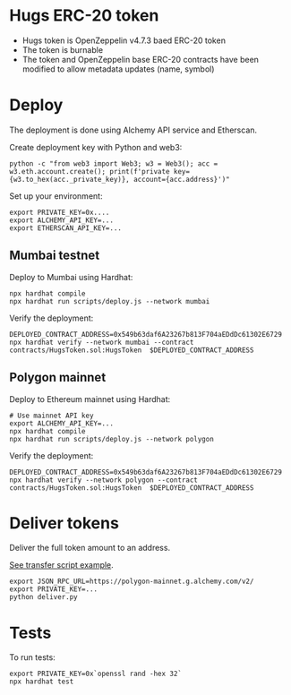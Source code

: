 # Hugs ERC-20 token

- Hugs token is OpenZeppelin v4.7.3 baed ERC-20 token
- The token is burnable
- The token and OpenZeppelin base ERC-20 contracts have been modified to allow metadata updates (name, symbol) 

# Deploy

The deployment is done using Alchemy API service and Etherscan.

Create deployment key with Python and web3:

```shell
python -c "from web3 import Web3; w3 = Web3(); acc = w3.eth.account.create(); print(f'private key={w3.to_hex(acc._private_key)}, account={acc.address}')"
```

Set up your environment:

```shell
export PRIVATE_KEY=0x....
export ALCHEMY_API_KEY=...
export ETHERSCAN_API_KEY=...
```

## Mumbai testnet

Deploy to Mumbai using Hardhat:

```
npx hardhat compile
npx hardhat run scripts/deploy.js --network mumbai
```

Verify the deployment:

```shell
DEPLOYED_CONTRACT_ADDRESS=0x549b63daf6A23267b813F704aEDdDc61302E6729
npx hardhat verify --network mumbai --contract contracts/HugsToken.sol:HugsToken  $DEPLOYED_CONTRACT_ADDRESS
```

## Polygon mainnet

Deploy to Ethereum mainnet using Hardhat:

```
# Use mainnet API key
export ALCHEMY_API_KEY=...
npx hardhat compile
npx hardhat run scripts/deploy.js --network polygon
```

Verify the deployment:

```shell
DEPLOYED_CONTRACT_ADDRESS=0x549b63daf6A23267b813F704aEDdDc61302E6729
npx hardhat verify --network polygon --contract contracts/HugsToken.sol:HugsToken  $DEPLOYED_CONTRACT_ADDRESS
```

# Deliver tokens

Deliver the full token amount to an address.

[See transfer script example](https://web3-ethereum-defi.readthedocs.io/tutorials/transfer.html).

```shell
export JSON_RPC_URL=https://polygon-mainnet.g.alchemy.com/v2/
export PRIVATE_KEY=...
python deliver.py
```

# Tests

To run tests:

```shell
export PRIVATE_KEY=0x`openssl rand -hex 32`
npx hardhat test
```
